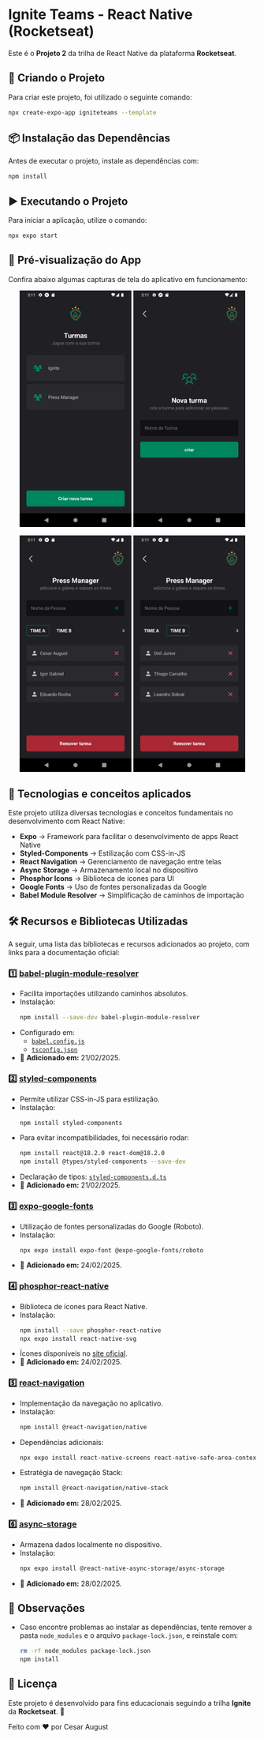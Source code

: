 # Ignite Teams - React Native (Rocketseat)

Este é o **Projeto 2** da trilha de React Native da plataforma **Rocketseat**.

## 🚀 Criando o Projeto
Para criar este projeto, foi utilizado o seguinte comando:
```sh
npx create-expo-app igniteteams --template
```

## 📦 Instalação das Dependências
Antes de executar o projeto, instale as dependências com:
```sh
npm install
```

## ▶️ Executando o Projeto
Para iniciar a aplicação, utilize o comando:
```sh
npx expo start
```

## 📸 **Pré-visualização do App**

Confira abaixo algumas capturas de tela do aplicativo em funcionamento:

<p align="center">
  <img src="./assets/screenshot_1.png" alt="Tela Inicial" width="45%"/>
  <img src="./assets/screenshot_2.png" alt="Criação de turma" width="45%"/>
</p>
<p align="center">
  <img src="./assets/screenshot_3.png" alt="Time A" width="45%"/>
  <img src="./assets/screenshot_4.png" alt="Time B" width="45%"/>
</p>

## 🚀 Tecnologias e conceitos aplicados

Este projeto utiliza diversas tecnologias e conceitos fundamentais no desenvolvimento com React Native:

- **Expo** → Framework para facilitar o desenvolvimento de apps React Native
- **Styled-Components** → Estilização com CSS-in-JS
- **React Navigation** → Gerenciamento de navegação entre telas
- **Async Storage** → Armazenamento local no dispositivo
- **Phosphor Icons** → Biblioteca de ícones para UI
- **Google Fonts** → Uso de fontes personalizadas da Google
- **Babel Module Resolver** → Simplificação de caminhos de importação

## 🛠 Recursos e Bibliotecas Utilizadas
A seguir, uma lista das bibliotecas e recursos adicionados ao projeto, com links para a documentação oficial:

### 1️⃣ [babel-plugin-module-resolver](https://github.com/tleunen/babel-plugin-module-resolver/tree/master)
- Facilita importações utilizando caminhos absolutos.
- Instalação:
  ```sh
  npm install --save-dev babel-plugin-module-resolver
  ```
- Configurado em:
  - [`babel.config.js`](./babel.config.js)
  - [`tsconfig.json`](./tsconfig.json)
- 📅 **Adicionado em:** 21/02/2025.

### 2️⃣ [styled-components](https://styled-components.com/docs)
- Permite utilizar CSS-in-JS para estilização.
- Instalação:
  ```sh
  npm install styled-components
  ```
- Para evitar incompatibilidades, foi necessário rodar:
  ```sh
  npm install react@18.2.0 react-dom@18.2.0
  npm install @types/styled-components --save-dev
  ```
- Declaração de tipos: [`styled-components.d.ts`](./src/styled-components.d.ts)
- 📅 **Adicionado em:** 21/02/2025.

### 3️⃣ [expo-google-fonts](https://docs.expo.dev/develop/user-interface/fonts/)
- Utilização de fontes personalizadas do Google (Roboto).
- Instalação:
  ```sh
  npx expo install expo-font @expo-google-fonts/roboto
  ```
- 📅 **Adicionado em:** 24/02/2025.

### 4️⃣ [phosphor-react-native](https://github.com/duongdev/phosphor-react-native)
- Biblioteca de ícones para React Native.
- Instalação:
  ```sh
  npm install --save phosphor-react-native
  npx expo install react-native-svg
  ```
- Ícones disponíveis no [site oficial](https://phosphoricons.com).
- 📅 **Adicionado em:** 24/02/2025.

### 5️⃣ [react-navigation](https://reactnavigation.org/docs/getting-started)
- Implementação da navegação no aplicativo.
- Instalação:
  ```sh
  npm install @react-navigation/native
  ```
- Dependências adicionais:
  ```sh
  npx expo install react-native-screens react-native-safe-area-context
  ```
- Estratégia de navegação Stack:
  ```sh
  npm install @react-navigation/native-stack
  ```
- 📅 **Adicionado em:** 28/02/2025.

### 6️⃣ [async-storage](https://docs.expo.dev/versions/latest/sdk/async-storage/)
- Armazena dados localmente no dispositivo.
- Instalação:
  ```sh
  npx expo install @react-native-async-storage/async-storage
  ```
- 📅 **Adicionado em:** 28/02/2025.

## 📌 Observações
- Caso encontre problemas ao instalar as dependências, tente remover a pasta `node_modules` e o arquivo `package-lock.json`, e reinstale com:
  ```sh
  rm -rf node_modules package-lock.json
  npm install
  ```

## 📜 Licença
Este projeto é desenvolvido para fins educacionais seguindo a trilha **Ignite** da **Rocketseat**. 🚀

Feito com ❤️ por Cesar August

